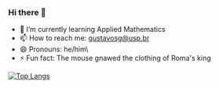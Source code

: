 ### Hi there 👋

- 🌱 I’m currently learning Applied Mathematics 
- 📫 How to reach me: gustavosg@usp.br
- 😄 Pronouns: he/him\\
- ⚡ Fun fact: The mouse gnawed the clothing of Roma's king


[![Top Langs](https://github-readme-stats.vercel.app/api/top-langs/?username=gustavesg&langs_count=8&theme=dark)](https://github.com/anuraghazra/github-readme-stats)
